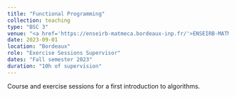 ```yaml
---
title: "Functional Programming"
collection: teaching
type: "BSC 3"
venue: "<a href='https://enseirb-matmeca.bordeaux-inp.fr/'>ENSEIRB-MATMECA</a>"
date: 2023-09-01
location: "Bordeaux"
role: "Exercise Sessions Supervisor"
dates: "Fall semester 2023"
duration: "10h of supervision"
---
```


Course and exercise sessions for a first introduction to algorithms.
